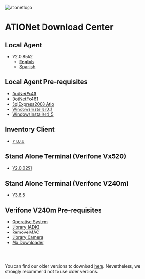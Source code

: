 
![ationetlogo](https://github.com/Ationet/ationetdocs/raw/master/Content/Images/ATIOnetLogo_250x70.png) 
# ATIONet Download Center

## Local Agent
- V2.0.8552
  - [English](https://www.dropbox.com/s/a70hb15ji94ygyc/LA%202.0.8552%20EN.zip?dl=1)
  - [Spanish](https://www.dropbox.com/s/w7x9rix0cx3oysb/LA%202.0.8552%20ES.zip?dl=1)    
    
## Local Agent Pre-requisites
- [DotNetFx45](https://www.dropbox.com/sh/0tn0ojt7dxu663g/AABg0uUOmAGjfTRNxNjnn8-ra?dl=1)
- [DotNetFx461](https://www.dropbox.com/sh/x0qtgqt3buzhfr9/AABsyITBISSDy7ZafQZkdjala?dl=1)
- [SqlExpress2008 Atio](https://www.dropbox.com/sh/lx26m2y2skcon6j/AAAKPrUJJMc5Wp-wwHuvIiaUa?dl=1)
- [WindowsInstaller3_1](https://www.dropbox.com/sh/tux9q81jdiyclh7/AAAerioCPLA_ujYoV-2G7UAEa?dl=1)
- [WindowsInstaller4_5](https://www.dropbox.com/sh/mgvabdkqkqs937u/AABqq6mURy_cOPpOuaxljPh4a?dl=1)
    
    
## Inventory Client
- [V1.0.0](https://www.dropbox.com/sh/r392inzpg4rm285/AABrihonblcKT6CE5eGxNNIFa?dl=1)
    
    
## Stand Alone Terminal (Verifone Vx520)
- [V2.0.0251](https://www.dropbox.com/s/mj7vii69kqjxxpe/StandAlone%20%282.0.0251%29%20EVO.zip?dl=1)

        
## Stand Alone Terminal (Verifone V240m)
- [V3.6.5](https://www.dropbox.com/s/ll8ctrl2897ouzy/StandAlone%20V240m%20v3.6.5.tgz?dl=1)
    
    
## Verifone V240m Pre-requisites
- [Operative System](https://www.dropbox.com/s/1xf4rip3wj0i3j4/dl.vos2-prod-Engage-release-31341300.tgz?dl=1)
- [Library (ADK)](https://www.dropbox.com/s/ltq34lxojuyya67/dl.adk-4.7.9-1009-vos2-engage-prod.tgz?dl=1)
- [Remove MAC](https://www.dropbox.com/s/hivtgm4qey04jsh/dl.mac-remove-3.78.1-prod.tgz?dl=1)
- [Library Camera](https://www.dropbox.com/s/n3sox0ehgc2ltzo/dl.libhoneywell-0.3-2-prod.tar?dl=1)
- [Mx Downloader](https://www.dropbox.com/s/5y2rojd9hfeaq07/MxDownloader_2.9.0_Setup.exe?dl=1)

<br />
<br />

You can find our older versions to download [here](https://github.com/Ationet/ationetdownloads/blob/master/Older%20Version.md). Nevertheless, we strongly recommend not to use older versions.
